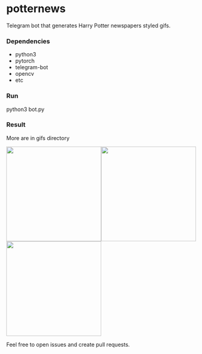 # potternews

Telegram bot that generates Harry Potter newspapers styled gifs.

### Dependencies
 - python3
 - pytorch
 - telegram-bot
 - opencv
 - etc

### Run
python3 bot.py

### Result
More are in gifs directory

<img src="https://raw.githubusercontent.com/l1va/potternews/master/gifs/mona.gif" height="250" /><img src="https://raw.githubusercontent.com/l1va/potternews/master/gifs/gosling.gif" height="250" /><img src="https://raw.githubusercontent.com/l1va/potternews/master/gifs/anna.gif" height="250" />


Feel free to open issues and create pull requests.
